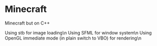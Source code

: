 # Minecraft
Minecraft but on C++

Using stb for image loading\n
Using SFML for window system\n
Using OpenGL immediate mode (in plain switch to VBO) for rendering\n
